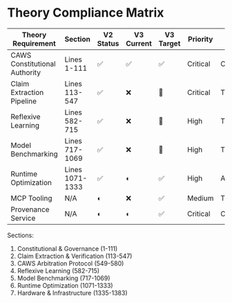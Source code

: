 # Theory Compliance Matrix

| Theory Requirement | Section | V2 Status | V3 Current | V3 Target | Priority | Owner |
|-------------------|---------|-----------|------------|-----------|----------|-------|
| CAWS Constitutional Authority | Lines 1-111 | ✅ | ✅ | ✅ | Critical | Council |
| Claim Extraction Pipeline     | Lines 113-547 | ✅ | ❌ | 🎯 | Critical | TBD |
| Reflexive Learning            | Lines 582-715 | ✅ | ❌ | 🎯 | High | TBD |
| Model Benchmarking            | Lines 717-1069| ✅ | ❌ | 🎯 | High | TBD |
| Runtime Optimization          | Lines 1071-1333| ✅ | ◐ | ✅ | High | Apple Silicon |
| MCP Tooling                   | N/A           | ◐ | ❌ | ✅ | Medium | Tools |
| Provenance Service            | N/A           | ◐ | ◐ | ✅ | Critical | Orchestration |

Sections:
1. Constitutional & Governance (1-111)
2. Claim Extraction & Verification (113-547)
3. CAWS Arbitration Protocol (549-580)
4. Reflexive Learning (582-715)
5. Model Benchmarking (717-1069)
6. Runtime Optimization (1071-1333)
7. Hardware & Infrastructure (1335-1383)

